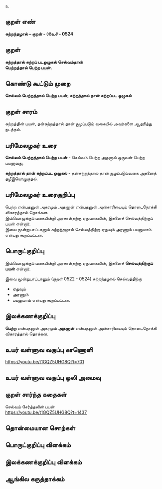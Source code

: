 உ

## குறள் எண் 

**சுற்றந்தழால் – குறள் - ௦௫உ௪ - 0524**  

## குறள் 

**சுற்றத்தால் சுற்றப் படஒழுகல் செல்வம்தான்  
பெற்றத்தால் பெற்ற பயன்.**

## கொண்டு கூட்டும் முறை

**செல்வம் பெற்றத்தால் பெற்ற பயன், சுற்றத்தால் தான் சுற்றப்பட ஒழுகல்**

## குறள் சாரம்   

சுற்றத்தின் பயன், தன்சுற்றத்தால் தான் சூழப்படும் வகையில் அவர்களை ஆதரித்து நடத்தல்.  

## பரிமேலழகர் உரை

**செல்வம் பெற்றத்தால் பெற்ற பயன்** - செல்வம் பெற்ற அதனால் ஒருவன் பெற்ற பயனாவது,  

**சுற்றத்தால் தான் சுற்றப்பட ஒழுகல்** - தன்சுற்றத்தால் தான் சூழப்படும்வகை அதனைத் தழீஇயொழுகுதல். 

## பரிமேலழகர் உரைகுறிப்பு   

பெற்ற என்பதனுள் அகரமும் அதனான் என்பதனுள் அன்சாரியையும் தொடைநோக்கி விகாரத்தால் தொக்கன.  
இவ்வொழுக்குப் பகையின்றி அரசாள்தற்கு ஏதுவாகலின், இதனைச் செல்வத்திற்குப் பயன் என்றார்.  
இவை மூன்றுபாட்டானும் சுற்றந்தழால் செல்வத்திற்கு ஏதுவும் அரணும் பயனுமாம் என்பது கூறப்பட்டன.    

## பொருட்குறிப்பு 
  
இவ்வொழுக்குப் பகையின்றி அரசாள்தற்கு ஏதுவாகலின், இதனைச் **செல்வத்திற்குப் பயன்** என்றார்.  

இவை மூன்றுபாட்டானும் (குறள் 0522 - 0524) சுற்றந்தழால் செல்வத்திற்கு   
* ஏதுவும்   
* அரணும்   
* பயனுமாம் என்பது கூறப்பட்டன.    

## இலக்கணக்குறிப்பு  

**பெற்ற** என்பதனுள் அகரமும் **அதனான்** என்பதனுள் அன்சாரியையும் தொடைநோக்கி விகாரத்தால் தொக்கன.  

## உயர் வள்ளுவ வகுப்பு காணொளி

https://youtu.be/t1GQZ5UHG8Q?t=701

## உயர் வள்ளுவ வகுப்பு ஒலி அமைவு 

 
## குறள் சார்ந்த கதைகள் 

செல்வம் சேர்த்தலின் பயன்  
https://youtu.be/t1GQZ5UHG8Q?t=1437

## தொன்மையான சொற்கள்


## பொருட்குறிப்பு விளக்கம்


## இலக்கணக்குறிப்பு விளக்கம்


## ஆங்கில கருத்தாக்கம் 


